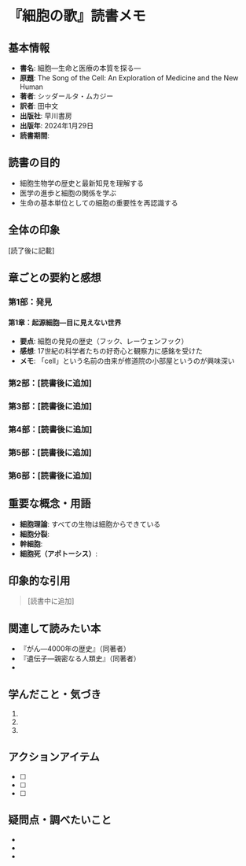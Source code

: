 # 『細胞の歌』読書メモ

## 基本情報
- **書名**: 細胞―生命と医療の本質を探る―
- **原題**: The Song of the Cell: An Exploration of Medicine and the New Human
- **著者**: シッダールタ・ムカジー
- **訳者**: 田中文
- **出版社**: 早川書房
- **出版年**: 2024年1月29日
- **読書期間**: 

## 読書の目的
- 細胞生物学の歴史と最新知見を理解する
- 医学の進歩と細胞の関係を学ぶ
- 生命の基本単位としての細胞の重要性を再認識する

## 全体の印象
[読了後に記載]

## 章ごとの要約と感想

### 第1部：発見
#### 第1章：起源細胞―目に見えない世界
- **要点**: 細胞の発見の歴史（フック、レーウェンフック）
- **感想**: 17世紀の科学者たちの好奇心と観察力に感銘を受けた
- **メモ**: 「cell」という名前の由来が修道院の小部屋というのが興味深い

### 第2部：[読書後に追加]

### 第3部：[読書後に追加]

### 第4部：[読書後に追加]

### 第5部：[読書後に追加]

### 第6部：[読書後に追加]

## 重要な概念・用語
- **細胞理論**: すべての生物は細胞からできている
- **細胞分裂**: 
- **幹細胞**: 
- **細胞死（アポトーシス）**: 

## 印象的な引用
> [読書中に追加]

## 関連して読みたい本
- 『がん―4000年の歴史』（同著者）
- 『遺伝子―親密なる人類史』（同著者）
- 

## 学んだこと・気づき
1. 
2. 
3. 

## アクションアイテム
- [ ] 
- [ ] 
- [ ] 

## 疑問点・調べたいこと
- 
- 
- 
